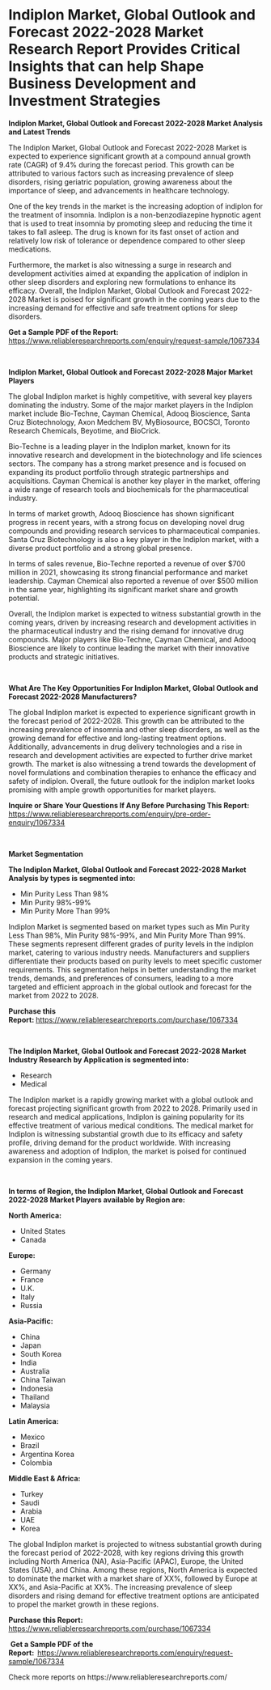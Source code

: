 <p><h1>Indiplon Market, Global Outlook and Forecast 2022-2028 Market Research Report Provides Critical Insights that can help Shape Business Development and Investment Strategies</h1></p><p><strong>Indiplon Market, Global Outlook and Forecast 2022-2028 Market Analysis and Latest Trends</strong></p>
<p><p>The Indiplon Market, Global Outlook and Forecast 2022-2028 Market is expected to experience significant growth at a compound annual growth rate (CAGR) of 9.4% during the forecast period. This growth can be attributed to various factors such as increasing prevalence of sleep disorders, rising geriatric population, growing awareness about the importance of sleep, and advancements in healthcare technology.</p><p>One of the key trends in the market is the increasing adoption of indiplon for the treatment of insomnia. Indiplon is a non-benzodiazepine hypnotic agent that is used to treat insomnia by promoting sleep and reducing the time it takes to fall asleep. The drug is known for its fast onset of action and relatively low risk of tolerance or dependence compared to other sleep medications.</p><p>Furthermore, the market is also witnessing a surge in research and development activities aimed at expanding the application of indiplon in other sleep disorders and exploring new formulations to enhance its efficacy. Overall, the Indiplon Market, Global Outlook and Forecast 2022-2028 Market is poised for significant growth in the coming years due to the increasing demand for effective and safe treatment options for sleep disorders.</p></p>
<p><strong>Get a Sample PDF of the Report:&nbsp;</strong> <a href="https://www.reliableresearchreports.com/enquiry/request-sample/1067334">https://www.reliableresearchreports.com/enquiry/request-sample/1067334</a></p>
<p>&nbsp;</p>
<p><strong>Indiplon Market, Global Outlook and Forecast 2022-2028 Major Market Players</strong></p>
<p><p>The global Indiplon market is highly competitive, with several key players dominating the industry. Some of the major market players in the Indiplon market include Bio-Techne, Cayman Chemical, Adooq Bioscience, Santa Cruz Biotechnology, Axon Medchem BV, MyBiosource, BOCSCI, Toronto Research Chemicals, Beyotime, and BioCrick.</p><p>Bio-Techne is a leading player in the Indiplon market, known for its innovative research and development in the biotechnology and life sciences sectors. The company has a strong market presence and is focused on expanding its product portfolio through strategic partnerships and acquisitions. Cayman Chemical is another key player in the market, offering a wide range of research tools and biochemicals for the pharmaceutical industry.</p><p>In terms of market growth, Adooq Bioscience has shown significant progress in recent years, with a strong focus on developing novel drug compounds and providing research services to pharmaceutical companies. Santa Cruz Biotechnology is also a key player in the Indiplon market, with a diverse product portfolio and a strong global presence.</p><p>In terms of sales revenue, Bio-Techne reported a revenue of over $700 million in 2021, showcasing its strong financial performance and market leadership. Cayman Chemical also reported a revenue of over $500 million in the same year, highlighting its significant market share and growth potential.</p><p>Overall, the Indiplon market is expected to witness substantial growth in the coming years, driven by increasing research and development activities in the pharmaceutical industry and the rising demand for innovative drug compounds. Major players like Bio-Techne, Cayman Chemical, and Adooq Bioscience are likely to continue leading the market with their innovative products and strategic initiatives.</p></p>
<p>&nbsp;</p>
<p><strong>What Are The Key Opportunities For Indiplon Market, Global Outlook and Forecast 2022-2028 Manufacturers?</strong></p>
<p><p>The global Indiplon market is expected to experience significant growth in the forecast period of 2022-2028. This growth can be attributed to the increasing prevalence of insomnia and other sleep disorders, as well as the growing demand for effective and long-lasting treatment options. Additionally, advancements in drug delivery technologies and a rise in research and development activities are expected to further drive market growth. The market is also witnessing a trend towards the development of novel formulations and combination therapies to enhance the efficacy and safety of indiplon. Overall, the future outlook for the indiplon market looks promising with ample growth opportunities for market players.</p></p>
<p><strong>Inquire or Share Your Questions If Any Before Purchasing This Report:</strong> <a href="https://www.reliableresearchreports.com/enquiry/pre-order-enquiry/1067334">https://www.reliableresearchreports.com/enquiry/pre-order-enquiry/1067334</a></p>
<p>&nbsp;</p>
<p><strong>Market Segmentation</strong></p>
<p><strong>The Indiplon Market, Global Outlook and Forecast 2022-2028 Market Analysis by types is segmented into:</strong></p>
<p><ul><li>Min Purity Less Than 98%</li><li>Min Purity 98%-99%</li><li>Min Purity More Than 99%</li></ul></p>
<p><p>Indiplon Market is segmented based on market types such as Min Purity Less Than 98%, Min Purity 98%-99%, and Min Purity More Than 99%. These segments represent different grades of purity levels in the indiplon market, catering to various industry needs. Manufacturers and suppliers differentiate their products based on purity levels to meet specific customer requirements. This segmentation helps in better understanding the market trends, demands, and preferences of consumers, leading to a more targeted and efficient approach in the global outlook and forecast for the market from 2022 to 2028.</p></p>
<p><strong>Purchase this Report:&nbsp;</strong><a href="https://www.reliableresearchreports.com/purchase/1067334">https://www.reliableresearchreports.com/purchase/1067334</a></p>
<p>&nbsp;</p>
<p><strong>The Indiplon Market, Global Outlook and Forecast 2022-2028 Market Industry Research by Application is segmented into:</strong></p>
<p><ul><li>Research</li><li>Medical</li></ul></p>
<p><p>The Indiplon market is a rapidly growing market with a global outlook and forecast projecting significant growth from 2022 to 2028. Primarily used in research and medical applications, Indiplon is gaining popularity for its effective treatment of various medical conditions. The medical market for Indiplon is witnessing substantial growth due to its efficacy and safety profile, driving demand for the product worldwide. With increasing awareness and adoption of Indiplon, the market is poised for continued expansion in the coming years.</p></p>
<p>&nbsp;</p>
<p><strong>In terms of Region, the Indiplon Market, Global Outlook and Forecast 2022-2028 Market Players available by Region are:</strong></p>
<p>
    <p> <strong> North America: </strong>
        <ul>
            <li>United States</li>
            <li>Canada</li>
        </ul>
        </p> 
    <p> <strong> Europe: </strong>
        <ul>
            <li>Germany</li>
            <li>France</li>
            <li>U.K.</li>
            <li>Italy</li>
            <li>Russia</li>
        </ul>
        </p> 
    <p> <strong> Asia-Pacific: </strong>
        <ul>
            <li>China</li>
            <li>Japan</li>
            <li>South Korea</li>
            <li>India</li>
            <li>Australia</li>
            <li>China Taiwan</li>
            <li>Indonesia</li>
            <li>Thailand</li>
            <li>Malaysia</li>
        </ul>
        </p> 
    <p> <strong> Latin America: </strong>
        <ul>
            <li>Mexico</li>
            <li>Brazil</li>
            <li>Argentina Korea</li>
            <li>Colombia</li>
        </ul>
        </p> 
    <p> <strong> Middle East & Africa: </strong>
        <ul>
            <li>Turkey</li>
            <li>Saudi</li>
            <li>Arabia</li>
            <li>UAE</li>
            <li>Korea</li>
        </ul>
    </p>
    </p>
<p><p>The global Indiplon market is projected to witness substantial growth during the forecast period of 2022-2028, with key regions driving this growth including North America (NA), Asia-Pacific (APAC), Europe, the United States (USA), and China. Among these regions, North America is expected to dominate the market with a market share of XX%, followed by Europe at XX%, and Asia-Pacific at XX%. The increasing prevalence of sleep disorders and rising demand for effective treatment options are anticipated to propel the market growth in these regions.</p></p>
<p><strong>Purchase this Report: </strong><a href="https://www.reliableresearchreports.com/purchase/1067334">https://www.reliableresearchreports.com/purchase/1067334</a></p>
<p>&nbsp;<strong>Get a Sample PDF of the Report:&nbsp;&nbsp;</strong><a href="https://www.reliableresearchreports.com/enquiry/request-sample/1067334">https://www.reliableresearchreports.com/enquiry/request-sample/1067334</a></p>
<p><strong></strong></p>
<p>Check more reports on https://www.reliableresearchreports.com/</p>